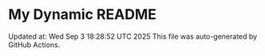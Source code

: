 # My Dynamic README
Updated at: Wed Sep  3 18:28:52 UTC 2025
This file was auto-generated by GitHub Actions.
